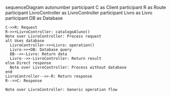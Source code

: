 sequenceDiagram
    autonumber
    participant C as Client
    participant R as Route
    participant LivroController as LivroController
    participant Livro as Livro
    participant DB as Database
    
    C->>R: Request
    R->>+LivroController: catalogoAluno()
    Note over LivroController: Process request
    alt Uses database
      LivroController->>+Livro: operation()
      Livro->>+DB: Database query
      DB-->>-Livro: Return data
      Livro-->>-LivroController: Return result
    else Direct response
      Note over LivroController: Process without database
    end
    LivroController-->>-R: Return response
    R-->>C: Response
    
    Note over LivroController: Generic operation flow
  